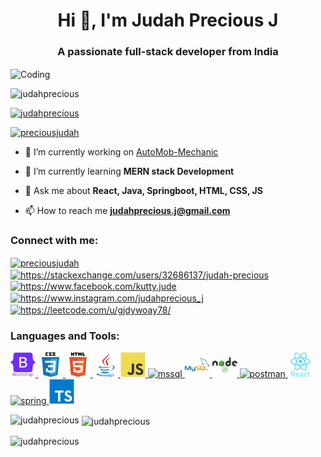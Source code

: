 <h1 align="center">Hi 👋, I'm Judah Precious J</h1>
<h3 align="center">A passionate full-stack developer from India</h3>

<img align="center" alt="Coding" width="500" src="https://camo.githubusercontent.com/7de37139d0b4c1ce40865e799b446c0e963a3dd8fb68d239707237c40604fa3d/68747470733a2f2f63646e2e6472696262626c652e636f6d2f75736572732f3733303730332f73637265656e73686f74732f363538313234332f6176656e746f2e676966" />

<p align="left"> <img src="https://komarev.com/ghpvc/?username=judahprecious&label=Profile%20views&color=0e75b6&style=flat" alt="judahprecious" /> </p>

<p align="left"> <a href="https://github.com/ryo-ma/github-profile-trophy"><img src="https://github-profile-trophy.vercel.app/?username=judahprecious" alt="judahprecious" /></a> </p>

<p align="left"> <a href="https://twitter.com/preciousjudah" target="blank"><img src="https://img.shields.io/twitter/follow/preciousjudah?logo=twitter&style=for-the-badge" alt="preciousjudah" /></a> </p>

- 🔭 I’m currently working on [AutoMob-Mechanic](https://github.com/judahprecious/AutoMob-Mechanic.git)

- 🌱 I’m currently learning **MERN stack Development**

- 💬 Ask me about **React, Java, Springboot, HTML, CSS, JS**

- 📫 How to reach me **judahprecious.j@gmail.com**

<h3 align="left">Connect with me:</h3>
<p align="left">
<a href="https://twitter.com/preciousjudah" target="blank"><img align="center" src="https://raw.githubusercontent.com/rahuldkjain/github-profile-readme-generator/master/src/images/icons/Social/twitter.svg" alt="preciousjudah" height="30" width="40" /></a>
<a href="https://stackoverflow.com/users/https://stackexchange.com/users/32686137/judah-precious" target="blank"><img align="center" src="https://raw.githubusercontent.com/rahuldkjain/github-profile-readme-generator/master/src/images/icons/Social/stack-overflow.svg" alt="https://stackexchange.com/users/32686137/judah-precious" height="30" width="40" /></a>
<a href="https://fb.com/https://www.facebook.com/kutty.jude" target="blank"><img align="center" src="https://raw.githubusercontent.com/rahuldkjain/github-profile-readme-generator/master/src/images/icons/Social/facebook.svg" alt="https://www.facebook.com/kutty.jude" height="30" width="40" /></a>
<a href="https://instagram.com/https://www.instagram.com/judahprecious_j" target="blank"><img align="center" src="https://raw.githubusercontent.com/rahuldkjain/github-profile-readme-generator/master/src/images/icons/Social/instagram.svg" alt="https://www.instagram.com/judahprecious_j" height="30" width="40" /></a>
<a href="https://www.leetcode.com/https://leetcode.com/u/gjdywoay78/" target="blank"><img align="center" src="https://raw.githubusercontent.com/rahuldkjain/github-profile-readme-generator/master/src/images/icons/Social/leet-code.svg" alt="https://leetcode.com/u/gjdywoay78/" height="30" width="40" /></a>
</p>

<h3 align="left">Languages and Tools:</h3>
<p align="left"> <a href="https://getbootstrap.com" target="_blank" rel="noreferrer"> <img src="https://raw.githubusercontent.com/devicons/devicon/master/icons/bootstrap/bootstrap-plain-wordmark.svg" alt="bootstrap" width="40" height="40"/> </a> <a href="https://www.w3schools.com/css/" target="_blank" rel="noreferrer"> <img src="https://raw.githubusercontent.com/devicons/devicon/master/icons/css3/css3-original-wordmark.svg" alt="css3" width="40" height="40"/> </a> <a href="https://www.w3.org/html/" target="_blank" rel="noreferrer"> <img src="https://raw.githubusercontent.com/devicons/devicon/master/icons/html5/html5-original-wordmark.svg" alt="html5" width="40" height="40"/> </a> <a href="https://www.java.com" target="_blank" rel="noreferrer"> <img src="https://raw.githubusercontent.com/devicons/devicon/master/icons/java/java-original.svg" alt="java" width="40" height="40"/> </a> <a href="https://developer.mozilla.org/en-US/docs/Web/JavaScript" target="_blank" rel="noreferrer"> <img src="https://raw.githubusercontent.com/devicons/devicon/master/icons/javascript/javascript-original.svg" alt="javascript" width="40" height="40"/> </a> <a href="https://www.microsoft.com/en-us/sql-server" target="_blank" rel="noreferrer"> <img src="https://www.svgrepo.com/show/303229/microsoft-sql-server-logo.svg" alt="mssql" width="40" height="40"/> </a> <a href="https://www.mysql.com/" target="_blank" rel="noreferrer"> <img src="https://raw.githubusercontent.com/devicons/devicon/master/icons/mysql/mysql-original-wordmark.svg" alt="mysql" width="40" height="40"/> </a> <a href="https://nodejs.org" target="_blank" rel="noreferrer"> <img src="https://raw.githubusercontent.com/devicons/devicon/master/icons/nodejs/nodejs-original-wordmark.svg" alt="nodejs" width="40" height="40"/> </a> <a href="https://postman.com" target="_blank" rel="noreferrer"> <img src="https://www.vectorlogo.zone/logos/getpostman/getpostman-icon.svg" alt="postman" width="40" height="40"/> </a> <a href="https://reactjs.org/" target="_blank" rel="noreferrer"> <img src="https://raw.githubusercontent.com/devicons/devicon/master/icons/react/react-original-wordmark.svg" alt="react" width="40" height="40"/> </a> <a href="https://spring.io/" target="_blank" rel="noreferrer"> <img src="https://www.vectorlogo.zone/logos/springio/springio-icon.svg" alt="spring" width="40" height="40"/> </a> <a href="https://www.typescriptlang.org/" target="_blank" rel="noreferrer"> <img src="https://raw.githubusercontent.com/devicons/devicon/master/icons/typescript/typescript-original.svg" alt="typescript" width="40" height="40"/> </a> </p>

<p><img align="left" src="https://github-readme-stats.vercel.app/api/top-langs?username=judahprecious&show_icons=true&locale=en&layout=compact" alt="judahprecious" /></p>

<p>&nbsp;<img align="center" src="https://github-readme-stats.vercel.app/api?username=judahprecious&show_icons=true&locale=en" alt="judahprecious" /></p>

<p><img align="center" src="https://github-readme-streak-stats.herokuapp.com/?user=judahprecious&" alt="judahprecious" /></p>
